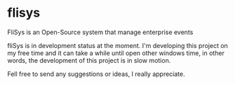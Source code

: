# flisys
FliSys is an Open-Source system that manage enterprise events 

fliSys is in development status at the moment. I'm developing this project on my free time and it can take a while until open other windows time, in other words, the development of this project is in slow motion.

Fell free to send any suggestions or ideas, I really appreciate.